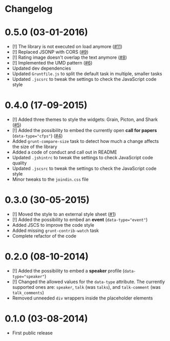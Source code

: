 # Changelog

# 0.5.0 (03-01-2016)

* [!] The library is not executed on load anymore ([#11][])
* [!] Replaced JSONP with CORS ([#9][])
* [!] Rating image doesn't overlap the text anymore ([#8][])
* [!] Implemented the UMD pattern ([#6][])
* Updated dev dependencies
* Updated `Gruntfile.js` to split the default task in multiple, smaller tasks
* Updated `.jscsrc` to tweak the settings to check the JavaScript code style

[#11]: https://github.com/joindin/JoindIn.js/issues/11
[#9]: https://github.com/joindin/JoindIn.js/issues/9
[#8]: https://github.com/joindin/JoindIn.js/issues/8
[#6]: https://github.com/joindin/JoindIn.js/issues/6

# 0.4.0 (17-09-2015)

* [!] Added three themes to style the widgets: Grain, Picton, and Shark ([#5][])
* [!] Added the possibility to embed the currently open **call for papers** (`data-type="cfps"`) ([#4][])
* Added `grunt-compare-size` task to detect how much a change affects the size of the library
* Added a code of conduct and call out in README
* Updated `.jshintrc` to tweak the settings to check JavaScript code quality 
* Updated `.jscsrc` to tweak the settings to check the JavaScript code style
* Minor tweaks to the `joindin.css` file

[#5]: https://github.com/joindin/JoindIn.js/issues/5
[#4]: https://github.com/joindin/JoindIn.js/issues/4

# 0.3.0 (30-05-2015)

* [!] Moved the style to an external style sheet ([#1][])
* [!] Added the possibility to embed an **event** (`data-type="event"`)
* Added JSCS to improve the code style
* Added missing `grunt-contrib-watch` task
* Complete refactor of the code

[#1]: https://github.com/joindin/JoindIn.js/issues/1

# 0.2.0 (08-10-2014)

* [!] Added the possibility to embed a **speaker** profile (`data-type="speaker"`)
* [!] Changed the allowed values for the `data-type` attribute. The currently supported ones are: `speaker`, `talk`
(was `talks`), and `talk-comment` (was `talk_comments`)
* Removed unneeded `div` wrappers inside the placeholder elements

# 0.1.0 (03-08-2014)

* First public release